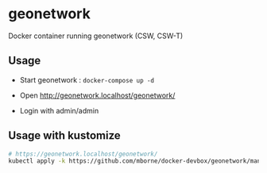 # geonetwork

Docker container running geonetwork (CSW, CSW-T)

## Usage

* Start geonetwork : `docker-compose up -d`

* Open http://geonetwork.localhost/geonetwork/

* Login with admin/admin

## Usage with kustomize

```bash
# https://geonetwork.localhost/geonetwork/
kubectl apply -k https://github.com/mborne/docker-devbox/geonetwork/manifest/base
```

